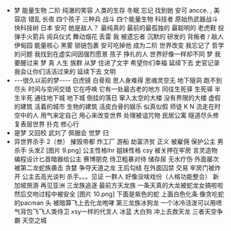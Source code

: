 - 梦
  能量生物
  二阶 纯澈的笑容
  人类的生存
  冬眠 忘记 找到她 安可 ancce.  , 美容店 错乱 长夜
  四个孩子 三种兵 战斗
  四个能量生物
  科技者 原始热武器战斗 快科技树 日本 安可 她是敌人？ 最纯真的 最前的最孤独的 最聪明的
  老虎鞋 投弹手火箭兵 阅兵仪式 舞动烟花 丢雷
  我
  被遗忘者 沉默的 研发的
  背叛者 / 敌人 伊甸园 能量核心 黑雾 锁链包裹
  安可吃掉他 成为二阶 世界改变 我忘记了 哲学的问题
  我找到在虚实间因强烈愿景 孩子 挣扎的人
  世界好像一样却不同 梦 我要醒过来 梦 真 人生 族群 从梦 住进了文字
  希望你们幸福 延续下去
  史官记录
  我会让你们活活过来的 延续下去 文明
- ---很久以前的梦----
  白虎镜 白骨观 思人身难得 思魂灵空无
  地下隧洞 跑不到尽头 时间与空间交错 它在呼唤 它有一处最古老的地方 同往生死驿
  生死驿 半生半死 通往地下城
  地下城 倒挂的落日 窜入太空的大楼 没有界限的大楼 虚假的建筑 活着的城市 生物的建筑 活皮白骨的娱乐 似真似假
  师徒 K N  流走在时空中的人 用气来定自己 用心来改变世界 处理被诅咒物 民居公寓 隧道尽头修复表层世界 扑克
  修心行
- 是梦
  又回校
  武刘了
  佩据会
  觉梦
  归
- 异世界杀手 2（叁）
  摧毁帝都 炸工厂 游船 劫富济贫 正义
  被雇佣 保护公主
  男杀手 头发Z 
  [图片 9.png]
  公主性格lhr 姐妹性格 csy
  被关押在牢房
  言灵造物 编程设计匕首暗器给公主 赛博朋克
  侍卫粗暴对待 储存尿 无水疗伤
  外面屡次被第二龙蛇族袭击
  贪婪 争夺天道之龙
  王后勾结 在外面囚禁 交易
  牢房门被炸开 公主去高光谈判
  杀手。。。见证 一群人 好像没啥戏份（人格功能整合）
  新加坡旅游 再见亚洲
  三龙族追逐
  最前方天龙族 一条天真的大龙被蛇龙女搞啦啦 然后交吻过程中被安全
  [图片 10.png]
  下面是紫色的蛇 上面白色化条 像贪吃蛇的pacman 头 被暗算飞上去化龙咆哮
  第三龙族冰狗龙 一个冰冷活泼可以用喷气背包飞飞人类侍卫 
  xsy一样的代言人  冰蓝 大白狗
  冲上去救天龙 三者天空争霸 天空之城